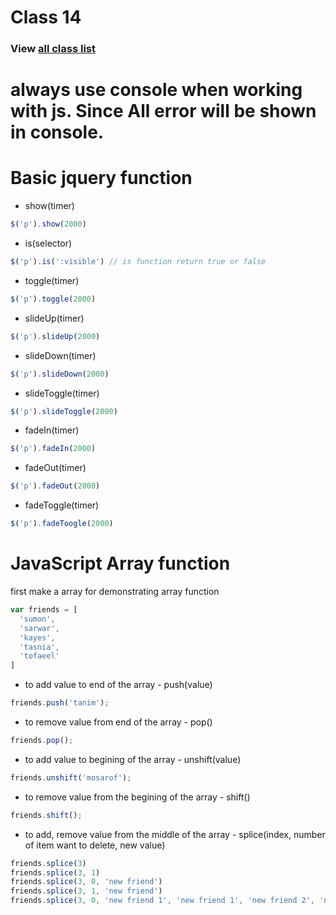 # Class 14 
### View [all class list](https://github.com/poloey/feni)

# always use console when working with js. Since All error will be shown in console.

# Basic jquery function 
* show(timer) 
~~~js
$('p').show(2000)
~~~
* is(selector)
~~~js
$('p').is(':visible') // is function return true or false
~~~
* toggle(timer)
~~~js
$('p').toggle(2000)
~~~
* slideUp(timer)
~~~js
$('p').slideUp(2000)
~~~
* slideDown(timer)
~~~js
$('p').slideDown(2000)
~~~
* slideToggle(timer)
~~~js
$('p').slideToggle(2000)
~~~
* fadeIn(timer)
~~~js
$('p').fadeIn(2000)
~~~
* fadeOut(timer)
~~~js
$('p').fadeOut(2000)
~~~
* fadeToggle(timer)
~~~js
$('p').fadeToogle(2000)
~~~

# JavaScript Array function 
first make a array for demonstrating array function 
~~~js
var friends = [
  'sumon',
  'sarwar',
  'kayes',
  'tasnia',
  'tofaeel'
]
~~~
* to add value to end of the array - push(value)
~~~js
friends.push('tanim');
~~~

* to remove value from end of the array - pop()
~~~js
friends.pop();
~~~

* to add value to begining of the array - unshift(value)
~~~js
friends.unshift('mosarof');
~~~

* to remove value from the begining of the array - shift()
~~~js
friends.shift();
~~~


* to add, remove value from the middle of the array - splice(index, number of item want to delete, new value)
~~~js
friends.splice(3)
friends.splice(3, 1)
friends.splice(3, 0, 'new friend')
friends.splice(3, 1, 'new friend')
friends.splice(3, 0, 'new friend 1', 'new friend 1', 'new friend 2', 'new friend 3')
~~~

